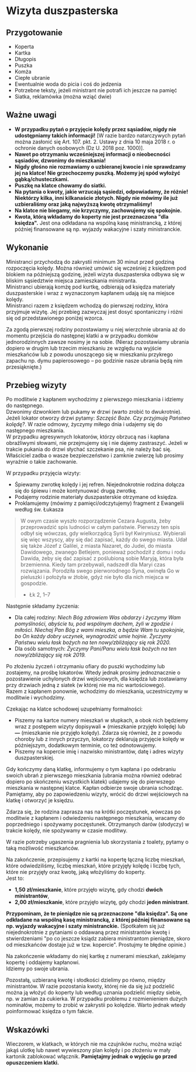 # Wizyta duszpasterska

## Przygotowanie

* Koperta
* Kartka
* Długopis
* Puszka
* Komża
* Ciepłe ubranie
* Ewentualnie woda do picia i coś do jedzenia
* Potrzebne teksty, jeżeli ministrant nie potrafi ich jeszcze na pamięć
* Siatka, reklamówka \(można wziąć dwie\)

## Ważne uwagi

* **W przypadku pytań o przyjęcie kolędy przez sąsiadów, nigdy nie udostępniamy takich informacji!** \[W razie bardzo natarczywych pytań można zasłonić się Art. 107. pkt. 2. Ustawy z dnia 10 maja 2018 r. o ochronie danych osobowych \(Dz U. 2018 poz. 1000\)\].
* **Nawet po otrzymaniu wcześniejszej informacji o nieobecności sąsiadów, dzwonimy do mieszkania!** 
* **Nigdy głośno nie rozmawiamy o uzbieranej kwocie i nie sprawdzamy jej na klatce! Nie grzechoczemy puszką. Możemy jej spód wyłożyć gąbką/chusteczkami.**
* **Puszkę na klatce chowamy do siatki.**
* **Na pytania o kwoty, jakie wrzucają sąsiedzi, odpowiadamy, że różnie! Niektórzy kilka, inni kilkanaście złotych. Nigdy nie mówimy ile już uzbieraliśmy oraz jaką najwyższą kwotę otrzymaliśmy!**
* **Na klatce nie biegamy, nie krzyczymy, zachowujemy się spokojnie.**
* **Kwota, którą wkładamy do koperty nie jest przeznaczona "dla księdza".** Jest ona odkładana na wspólną kasę ministrancką, z której później finansowane są np. wyjazdy wakacyjne i szaty ministranckie.

## **Wykonanie**

Ministranci przychodzą do zakrystii minimum 30 minut przed godziną rozpoczęcia kolędy. Można również umówić się wcześniej z księdzem pod blokiem na późniejszą godzinę, jeżeli wizyta duszpasterska odbywa się w bliskim sąsiedztwie miejsca zamieszkania ministranta.  
Ministranci ubierają komżę pod kurtkę, odbierają od księdza materiały duszpasterskie i wraz z wyznaczonym kapłanem udają się na miejsce kolędy.  
Ministranci razem z księdzem wchodzą do pierwszej rodziny, która przyjmuje wizytę. Jej przebieg zazwyczaj jest dosyć spontaniczny i różni się od przedstawionego poniżej wzorca.

Za zgodą pierwszej rodziny pozostawiamy u niej wierzchnie ubrania aż do momentu przejścia do następnej klatki a w przypadku domków jednorodzinnych zawsze nosimy je na sobie. \(Nieraz pozostawiamy ubrania dopiero w drugim lub trzecim mieszkaniu ze względu na wyjście mieszkańców lub z powodu unoszącego się w mieszkaniu przykrego zapachu np. dymu papierosowego – po godzinie nasze ubrania będą nim przesiąknięte.\)

## Przebieg wizyty

Po modlitwie z kapłanem wychodzimy z pierwszego mieszkania i idziemy do następnego.  
Dzwonimy dzwonkiem lub pukamy w drzwi \(warto zrobić to dwukrotnie\). Jeżeli lokator otworzy drzwi pytamy: _Szczęść Boże. Czy przyjmują Państwo kolędę?_. W razie odmowy, życzymy miłego dnia i udajemy się do następnego mieszkania.  
W przypadku agresywnych lokatorów, którzy obrzucą nas i kapłana obraźliwymi słowami, nie przejmujemy się i nie dajemy zastraszyć. Jeżeli w trakcie pukania do drzwi słychać szczekanie psa, nie należy bać się. Właściciel zadba o wasze bezpieczeństwo i zamknie zwierzę lub prosimy wyraźnie o takie zachowanie.

W przypadku przyjęcia wizyty:

* Śpiewamy zwrotkę kolędy i jej refren. Niejednokrotnie rodzina dołącza się do śpiewu i może kontynuować drugą zwrotkę.
* Podajemy rodzinie materiały duszpasterskie otrzymane od księdza.
* Proklamujemy \(mówimy z pamięci/odczytujemy\) fragment z Ewangelii według św. Łukasza

> W owym czasie wyszło rozporządzenie Cezara Augusta, żeby przeprowadzić spis ludności w całym państwie. Pierwszy ten spis odbył się wówczas, gdy wielkorządcą Syrii był Kwiryniusz. Wybierali się więc wszyscy, aby się dać zapisać, każdy do swego miasta. Udał się także Józef z Galilei, z miasta Nazaret, do Judei, do miasta Dawidowego, zwanego Betlejem, ponieważ pochodził z domu i rodu Dawida, żeby się dać zapisać z poślubioną sobie Maryją, która była brzemienna. Kiedy tam przebywali, nadszedł dla Maryi czas rozwiązania. Porodziła swego pierworodnego Syna, owinęła Go w pieluszki i położyła w żłobie, gdyż nie było dla nich miejsca w gospodzie.
>
> - Łk 2, 1–7

Następnie składamy życzenia:

* Dla całej rodziny: _Niech Bóg zdrowiem Was obdarzy i życzymy Wam pomyślności, abyście tu, pod wspólnym dachem, żyli w zgodzie i miłości. Niechaj Pan Bóg z wami mieszka, a będzie Wam tu spokojnie, bo On każdy dobry uczynek, wynagrodzić umie hojnie. Życzymy Państwu wielu łask bożych na ten nowy/zbliżający się rok 2020._
* Dla osób samotnych: _Życzymy Pani/Panu wielu łask bożych na ten nowy/zbliżający się rok 2019._

Po złożeniu życzeń i otrzymaniu ofiary do puszki wychodzimy lub zostajemy, na prośbę lokatorów. Wtedy jednak prosimy jednoznacznie o pozostawienie uchylonych drzwi wejściowych, dla księdza lub zostawiamy przy drzwiach jedną z siatek \(w której nie ma nic wartościowego\).  
Razem z kapłanem ponownie, wchodzimy do mieszkania, uczestniczymy w modlitwie i wychodzimy.

Czekając na klatce schodowej uzupełniamy formalności:

* Piszemy na kartce numery mieszkań w słupkach, a obok nich będziemy wraz z postępem wizyty dopisywali **+** \(mieszkanie przyjęło kolędę\) lub **—** \(mieszkanie nie przyjęło kolędy\). Zdarza się również, że z powodu choroby lub z innych przyczyn, lokatorzy deklarują przyjęcie kolędy w późniejszym, dodatkowym terminie, co też odnotowujemy.
* Piszemy na kopercie imię i nazwisko ministrantów, datę i adres wizyty duszpasterskiej.

Gdy kończymy daną klatkę, informujemy o tym kapłana i po odebraniu swoich ubrań z pierwszego mieszkania \(ubrania można również odebrać dopiero po skończeniu wszystkich klatek\) udajemy się do pierwszego mieszkania w następnej klatce. Kapłan odbierze swoje ubrania schodząc. Pamiętamy, aby po zapowiedzeniu wizyty, wrócić do drzwi wejściowych na klatkę i otworzyć je księdzu.

Zdarza się, że rodzina zaprasza nas na krótki poczęstunek, wówczas po modlitwie z kapłanem i odwiedzeniu następnego mieszkania, wracamy do poprzedniego i spożywamy poczęstunek. Otrzymanych darów \(słodyczy\) w trakcie kolędy, nie spożywamy w czasie modlitwy.

W razie potrzeby ugaszenia pragnienia lub skorzystania z toalety, pytamy o taką możliwość mieszkańców.

Na zakończenie, przepisujemy z kartki na kopertę łączną liczbę mieszkań, które odwiedziliśmy, liczbę mieszkań, które przyjęły kolędę i liczbę tych, które nie przyjęły oraz kwotę, jaką włożyliśmy do koperty.  
Jest to:

* **1,50 zł/mieszkanie**, które przyjęło wizytę, gdy chodzi **dwóch ministrantów**,
* **2,00 zł/mieszkanie**, które przyjęło wizytę, gdy chodzi **jeden ministrant**.

**Przypominam, że te pieniądze nie są przeznaczone "dla księdza". Są one odkładane na wspólną kasę ministrancką, z której później finansowane są np. wyjazdy wakacyjne i szaty ministranckie.** \(Spotkałem się już niejednokrotnie z pytaniami o oddawaną przez ministrantów kwotę i stwierdzeniami "po co jeszcze ksiądz zabiera ministrantom pieniądze, skoro od mieszkańców dostaje już w tzw. kopercie". Prostujmy te błędne opinie.\)

Na zakończenie wkładamy do niej kartkę z numerami mieszkań, zaklejamy kopertę i oddajemy kapłanowi.  
Idziemy po swoje ubrania.

Pozostałą, uzbieraną kwotę i słodkości dzielimy po równo, między ministrantów. W razie pozostania kwoty, której nie da się już podzielić można ją włożyć do koperty lub według uznania podzielić między siebie, np. w zamian za cukierka. W przypadku problemu z rozmienieniem dużych nominałów, możemy to zrobić w zakrystii po kolędzie. Warto jednak wtedy poinformować księdza o tym fakcie.

## Wskazówki

Wieczorem, w klatkach, w których nie ma czujników ruchu, można wziąć jakąś ulotkę lub nawet wywieszony plan kolędy i po złożeniu w mały kartonik zablokować włącznik. **Pamiętajmy jednak o wyjęciu go przed opuszczeniem klatki.**


